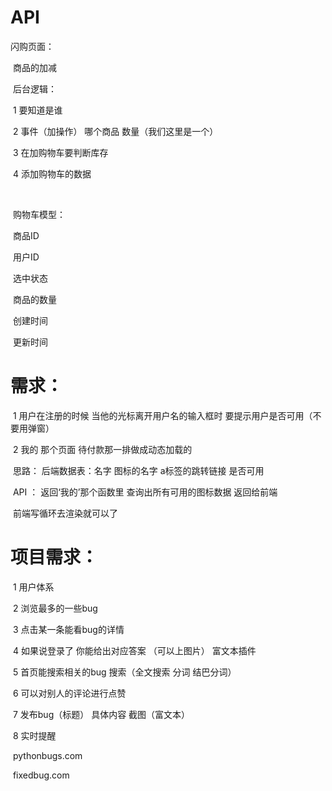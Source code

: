 # API

闪购页面：

​	商品的加减

​		后台逻辑：

​			1 要知道是谁

​			2 事件（加操作） 哪个商品 数量（我们这里是一个）

​			3 在加购物车要判断库存

​			4 添加购物车的数据

​				

​	购物车模型：

​		商品ID

​		用户ID

​		选中状态

​		商品的数量

​		创建时间

​		更新时间

# 需求：

​	1 用户在注册的时候 当他的光标离开用户名的输入框时 要提示用户是否可用（不要用弹窗）

​	2 我的 那个页面 待付款那一排做成动态加载的

​		思路： 后端数据表：名字 图标的名字 a标签的跳转链接 是否可用

​				API ： 返回‘我的’那个函数里 查询出所有可用的图标数据 返回给前端

​				前端写循环去渲染就可以了 



# 项目需求：

​	1 用户体系

​	2 浏览最多的一些bug

​	3 点击某一条能看bug的详情

​	4 如果说登录了 你能给出对应答案 （可以上图片） 富文本插件

​	5 首页能搜索相关的bug 搜索（全文搜索 分词 结巴分词）

​	6 可以对别人的评论进行点赞 

​	7 发布bug（标题） 具体内容 截图（富文本）

​	8 实时提醒 

​	pythonbugs.com

​	fixedbug.com

​	

​		